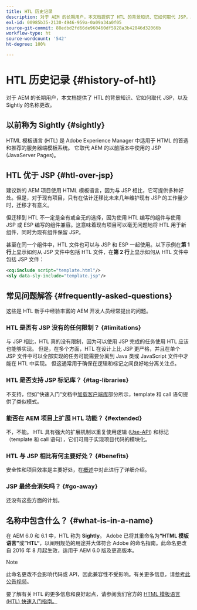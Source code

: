 ```yaml
---
title: HTL 历史记录
description: 对于 AEM 的长期用户，本文档提供了 HTL 的背景知识、它如何取代 JSP，以及 Sightly 的名称更改。
exl-id: 00985b35-2130-4946-959a-0a09a34a0f05
source-git-commit: 88edbd2fd66de960460df5928a3b42846d32066b
workflow-type: ht
source-wordcount: '542'
ht-degree: 100%

---
```



# HTL 历史记录 {#history-of-htl}

对于 AEM 的长期用户，本文档提供了 HTL 的背景知识、它如何取代 JSP，以及 Sightly 的名称更改。

## 以前称为 Sightly {#sightly}

HTML 模板语言 (HTL) 是 Adobe Experience Manager 中适用于 HTML 的首选和推荐的服务器端模板系统。 它取代 AEM 的以前版本中使用的 JSP (JavaServer Pages)。

## HTL 优于 JSP {#htl-over-jsp}

建议新的 AEM 项目使用 HTML 模板语言，因为与 JSP 相比，它可提供多种好处。但是，对于现有项目，只有在估计迁移比未来几年维护现有 JSP 的工作量少时，迁移才有意义。

但迁移到 HTL 不一定是全有或全无的选择，因为使用 HTL 编写的组件与使用 JSP 或 ESP 编写的组件兼容。这意味着现有项目可以毫无问题地将 HTL 用于新组件，同时为现有组件保留 JSP。

甚至在同一个组件中，HTL 文件也可以与 JSP 和 ESP 一起使用。以下示例在&#x200B;**第 1 行**&#x200B;上显示如何从 JSP 文件中包括 HTL 文件，在&#x200B;**第 2 行**&#x200B;上显示如何从 HTL 文件中包括 JSP 文件：

```xml
<cq:include script="template.html"/>
<sly data-sly-include="template.jsp"/>
```

## 常见问题解答 {#frequently-asked-questions}

这些是 HTL 新手中经验丰富的 AEM 开发人员经常提出的问题。

### HTL 是否有 JSP 没有的任何限制？ {#limitations}

与 JSP 相比，HTL 真的没有限制，因为可以使用 JSP 完成的任务使用 HTL 应该也能够实现。 但是，在多个方面，HTL 在设计上比 JSP 更严格，并且在单个 JSP 文件中可以全部实现的任务可能需要分离到 Java 类或 JavaScript 文件中才能在 HTL 中实现。 但这通常用于确保在逻辑和标记之间良好地分离关注点。

### HTL 是否支持 JSP 标记库？ {#tag-libraries}

不支持，但如”快速入门“文档中[加载客户端库](getting-started.md#loading-client-libraries)部分所示，template 和 call 语句提供了类似模式。

### 能否在 AEM 项目上扩展 HTL 功能？ {#extended}

不，不能。 HTL 具有强大的扩展机制以重复使用逻辑 ([Use-API](#use-api-for-accessing-logic)) 和标记（template 和 call 语句），它们可用于实现项目代码的模块化。

### HTL 与 JSP 相比有何主要好处？ {#benefits}

安全性和项目效率是主要好处，在[概述](overview.md)中对此进行了详细介绍。

### JSP 最终会消失吗？ {#go-away}

还没有这些方面的计划。

## 名称中包含什么？ {#what-is-in-a-name}

在 AEM 6.0 和 6.1 中，HTL 称为 **Sightly**。 Adobe 已将其重命名为&#x200B;**“HTML 模板语言”**&#x200B;或&#x200B;**”HTL“**，以阐明规范的用途并大体符合 Adobe 的命名指南。此命名更改自 2016 年 8 月起生效，适用于 AEM 6.0 版及更高版本。

>[!NOTE]
>
>此命名更改不会影响代码或 API，因此兼容性不受影响。有关更多信息，请[参考此公告视频](https://helpx.adobe.com/cn/experience-manager/how-to/announce-htl.html)。

要了解有关 HTL 的更多信息和良好起点，请参阅我们官方的 [HTML 模板语言 (HTL) 快速入门指南。](overview.md)
